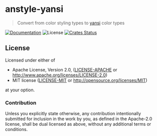 # anstyle-yansi

> Convert from color styling types to [yansi](https://lib.rs/yansi) color types

[![Documentation](https://img.shields.io/badge/docs-master-blue.svg)][Documentation]
![License](https://img.shields.io/crates/l/anstyle-yansi.svg)
[![Crates Status](https://img.shields.io/crates/v/anstyle-yansi.svg)](https://crates.io/crates/anstyle-yansi)

## License

Licensed under either of

 * Apache License, Version 2.0, ([LICENSE-APACHE](LICENSE-APACHE) or http://www.apache.org/licenses/LICENSE-2.0)
 * MIT license ([LICENSE-MIT](LICENSE-MIT) or http://opensource.org/licenses/MIT)

at your option.

### Contribution

Unless you explicitly state otherwise, any contribution intentionally
submitted for inclusion in the work by you, as defined in the Apache-2.0
license, shall be dual licensed as above, without any additional terms or
conditions.

[Crates.io]: https://crates.io/crates/anstyle-yansi
[Documentation]: https://docs.rs/anstyle-yansi
